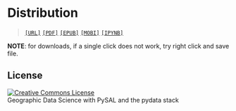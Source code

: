 # Distribution

> [`[URL]`](http://mesfind.io/libpysal/)
> [`[PDF]`](./gds.pdf)
> [`[EPUB]`](./gds.epub)
> [`[MOBI]`](./gds.mobi)
> [`[IPYNB]`](./gds.zip)

**NOTE**: for downloads, if a single click does not work, try right click and
save file.

## License

<a rel="license" href="http://creativecommons.org/licenses/by-nc-sa/4.0/"><img
alt="Creative Commons License" style="border-width:0"
src="https://i.creativecommons.org/l/by-nc-sa/4.0/88x31.png" /></a><br /><span
xmlns:dct="http://purl.org/dc/terms/" property="dct:title">Geographic Data
Science with PySAL and the pydata stack</span> 
